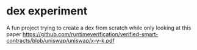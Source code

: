 # dex experiment
 A fun project trying to create a dex from scratch while only looking at this paper https://github.com/runtimeverification/verified-smart-contracts/blob/uniswap/uniswap/x-y-k.pdf
